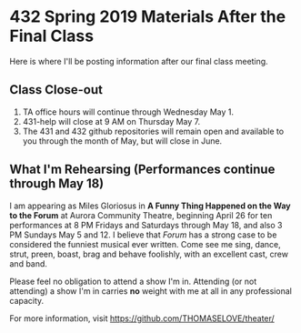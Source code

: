 # 432 Spring 2019 Materials After the Final Class

Here is where I'll be posting information after our final class meeting.

## Class Close-out

1. TA office hours will continue through Wednesday May 1.
2. 431-help will close at 9 AM on Thursday May 7.
3. The 431 and 432 github repositories will remain open and available to you through the month of May, but will close in June.


## What I'm Rehearsing (Performances continue through May 18)

I am appearing as Miles Gloriosus in **A Funny Thing Happened on the Way to the Forum** at Aurora Community Theatre, beginning April 26 for ten performances at 8 PM Fridays and Saturdays through May 18, and also 3 PM Sundays May 5 and 12. I believe that *Forum* has a strong case to be considered the funniest musical ever written. Come see me sing, dance, strut, preen, boast, brag and behave foolishly, with an excellent cast, crew and band.

Please feel no obligation to attend a show I'm in. Attending (or not attending) a show I'm in carries **no** weight with me at all in any professional capacity.

For more information, visit https://github.com/THOMASELOVE/theater/
